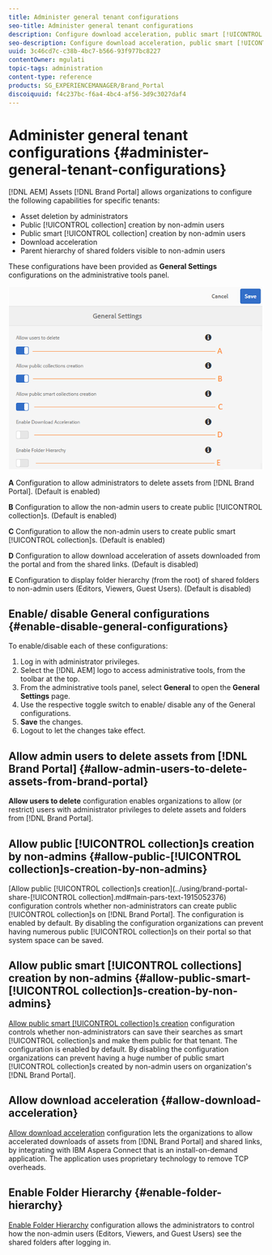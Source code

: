 ```yaml
---
title: Administer general tenant configurations
seo-title: Administer general tenant configurations
description: Configure download acceleration, public smart [!UICONTROL collection] creation, public [!UICONTROL collection] creation, and enable admin users to delete assets on tenants.
seo-description: Configure download acceleration, public smart [!UICONTROL collection] creation, public [!UICONTROL collection] creation, and enable admin users to delete assets on tenants.
uuid: 3c46cd7c-c38b-4bc7-b566-93f977bc8227
contentOwner: mgulati
topic-tags: administration
content-type: reference
products: SG_EXPERIENCEMANAGER/Brand_Portal
discoiquuid: f4c237bc-f6a4-4bc4-af56-3d9c3027daf4
---
```


# Administer general tenant configurations {#administer-general-tenant-configurations}

[!DNL AEM] Assets [!DNL Brand Portal] allows organizations to configure the following capabilities for specific tenants:

* Asset deletion by administrators
* Public [!UICONTROL collection] creation by non-admin users
* Public smart [!UICONTROL collection] creation by non-admin users
* Download acceleration
* Parent hierarchy of shared folders visible to non-admin users

These configurations have been provided as **General Settings** configurations on the administrative tools panel.

![](assets/general-configs.png)

**A**   Configuration to allow administrators to delete assets from [!DNL Brand Portal]. (Default is enabled)

**B**   Configuration to allow the non-admin users to create public [!UICONTROL collection]s. (Default is enabled)

**C**   Configuration to allow the non-admin users to create public smart [!UICONTROL collection]s. (Default is enabled)

**D**   Configuration to allow download acceleration of assets downloaded from the portal and from the shared links. (Default is disabled)

**E** Configuration to display folder hierarchy (from the root) of shared folders to non-admin users (Editors, Viewers, Guest Users). (Default is disabled)

## Enable/ disable General configurations {#enable-disable-general-configurations}

To enable/disable each of these configurations:

1. Log in with administrator privileges.
2. Select the [!DNL AEM] logo to access administrative tools, from the toolbar at the top.
3. From the administrative tools panel, select **General** to open the **General Settings** page.
4. Use the respective toggle switch to enable/ disable any of the General configurations.
5. **Save** the changes.
6. Logout to let the changes take effect.

## Allow admin users to delete assets from [!DNL Brand Portal] {#allow-admin-users-to-delete-assets-from-brand-portal}

**Allow users to delete** configuration enables organizations to allow (or restrict) users with administrator privileges to delete assets and folders from [!DNL Brand Portal].

## Allow public [!UICONTROL collection]s creation by non-admins {#allow-public-[!UICONTROL collection]s-creation-by-non-admins}

[Allow public [!UICONTROL collection]s creation](../using/brand-portal-share-[!UICONTROL collection].md#main-pars-text-1915052376) configuration controls whether non-administrators can create public [!UICONTROL collection]s on [!DNL Brand Portal]. The configuration is enabled by default. By disabling the configuration organizations can prevent having numerous public [!UICONTROL collection]s on their portal so that system space can be saved.

## Allow public smart [!UICONTROL collections] creation by non-admins {#allow-public-smart-[!UICONTROL collection]s-creation-by-non-admins}

[Allow public smart [!UICONTROL collection]s creation](../using/brand-portal-searching.md#main-pars-header-500620467) configuration controls whether non-administrators can save their searches as smart [!UICONTROL collection]s and make them public for that tenant. The configuration is enabled by default. By disabling the configuration organizations can prevent having a huge number of public smart [!UICONTROL collection]s created by non-admin users on organization's [!DNL Brand Portal].

## Allow download acceleration {#allow-download-acceleration}

[Allow download acceleration](../using/accelerated-download.md) configuration lets the organizations to allow accelerated downloads of assets from [!DNL Brand Portal] and shared links, by integrating with IBM Aspera Connect that is an install-on-demand application. The application uses proprietary technology to remove TCP overheads.

## Enable Folder Hierarchy {#enable-folder-hierarchy}

[Enable Folder Hierarchy](../using/brand-portal-sharing-folders.md#non-admin-user-access-to-shared-folders) configuration allows the administrators to control how the non-admin users (Editors, Viewers, and Guest Users) see the shared folders after logging in.

